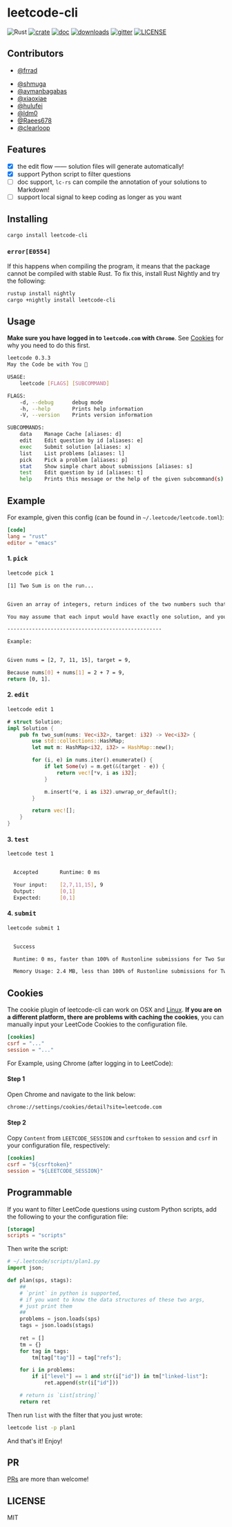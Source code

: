 # leetcode-cli
![Rust](https://github.com/clearloop/leetcode-cli/workflows/Rust/badge.svg)
[![crate](https://img.shields.io/crates/v/leetcode-cli.svg)](https://crates.io/crates/leetcode-cli)
[![doc](https://img.shields.io/badge/current-docs-brightgreen.svg)](https://docs.rs/leetcode-cli/)
[![downloads](https://img.shields.io/crates/d/leetcode-cli.svg)](https://crates.io/crates/leetcode-cli)
[![gitter](https://img.shields.io/gitter/room/odditypark/leetcode-cli)](https://gitter.im/Odditypark/leetcode-cli)
[![LICENSE](https://img.shields.io/crates/l/leetcode-cli.svg)](https://choosealicense.com/licenses/mit/)

## Contributors

* [@frrad](https://github.com/frrad)
+ [@shmuga](https://github.com/aymanbagabas)
+ [@aymanbagabas](https://github.com/aymanbagabas)
+ [@xiaoxiae](https://github.com/xiaoxiae)
+ [@hulufei](https://github.com/hulufei)
+ [@ldm0](https://github.com/ldm0)
+ [@Raees678](https://github.com/Raees678)
+ [@clearloop](https://github.com/clearloop)


## Features

+ [x] the edit flow —— solution files will generate automatically!
+ [x] support Python script to filter questions
+ [ ] doc support, `lc-rs` can compile the annotation of your solutions to Markdown!
+ [ ] support local signal to keep coding as longer as you want

## Installing
```sh
cargo install leetcode-cli
```

### `error[E0554]`

If this happens when compiling the program, it means that the package cannot be compiled with stable Rust. To fix this, install Rust Nightly and try the following:

```sh
rustup install nightly
cargo +nightly install leetcode-cli
```

## Usage

**Make sure you have logged in to `leetcode.com` with `Chrome`**. See [Cookies](#cookies) for why you need to do this first.

```sh
leetcode 0.3.3
May the Code be with You 👻

USAGE:
    leetcode [FLAGS] [SUBCOMMAND]

FLAGS:
    -d, --debug      debug mode
    -h, --help       Prints help information
    -V, --version    Prints version information

SUBCOMMANDS:
    data    Manage Cache [aliases: d]
    edit    Edit question by id [aliases: e]
    exec    Submit solution [aliases: x]
    list    List problems [aliases: l]
    pick    Pick a problem [aliases: p]
    stat    Show simple chart about submissions [aliases: s]
    test    Edit question by id [aliases: t]
    help    Prints this message or the help of the given subcommand(s)
```

## Example

For example, given this config (can be found in `~/.leetcode/leetcode.toml`):

```toml
[code]
lang = "rust"
editor = "emacs"
```

#### 1. <kbd>pick</kbd>

```sh
leetcode pick 1
```

```sh
[1] Two Sum is on the run...


Given an array of integers, return indices of the two numbers such that they add up to a specific target.

You may assume that each input would have exactly one solution, and you may not use the same element twice.

--------------------------------------------------

Example:


Given nums = [2, 7, 11, 15], target = 9,

Because nums[0] + nums[1] = 2 + 7 = 9,
return [0, 1].
```

#### 2. <kbd>edit</kbd>

```sh
leetcode edit 1
```

```rust
# struct Solution;
impl Solution {
    pub fn two_sum(nums: Vec<i32>, target: i32) -> Vec<i32> {
        use std::collections::HashMap;
        let mut m: HashMap<i32, i32> = HashMap::new();

        for (i, e) in nums.iter().enumerate() {
            if let Some(v) = m.get(&(target - e)) {
                return vec![*v, i as i32];
            }

            m.insert(*e, i as i32).unwrap_or_default();
        }

        return vec![];
    }
}
```

#### 3. <kbd>test</kbd>

```sh
leetcode test 1
```

```sh

  Accepted       Runtime: 0 ms

  Your input:    [2,7,11,15], 9
  Output:        [0,1]
  Expected:      [0,1]

```

#### 4. <kbd>submit</kbd>

```sh
leetcode submit 1
```

```sh

  Success

  Runtime: 0 ms, faster than 100% of Rustonline submissions for Two Sum.

  Memory Usage: 2.4 MB, less than 100% of Rustonline submissions for Two Sum.


```

## Cookies

The cookie plugin of leetcode-cli can work on OSX and [Linux][#1]. **If you are on a different platform, there are problems with caching the cookies**, you can manually input your LeetCode Cookies to the configuration file.

```toml
[cookies]
csrf = "..."
session = "..."
```

For Example, using Chrome (after logging in to LeetCode):


#### Step 1

Open Chrome and navigate to the link below:

```sh
chrome://settings/cookies/detail?site=leetcode.com
```

#### Step 2

Copy `Content` from `LEETCODE_SESSION` and `csrftoken` to `session` and `csrf` in your configuration file, respectively:
```toml
[cookies]
csrf = "${csrftoken}"
session = "${LEETCODE_SESSION}"
```

## Programmable

If you want to filter LeetCode questions using custom Python scripts, add the following to your the configuration file:

```toml
[storage]
scripts = "scripts"
```

Then write the script:

```python
# ~/.leetcode/scripts/plan1.py
import json;

def plan(sps, stags):
    ##
    # `print` in python is supported, 
    # if you want to know the data structures of these two args, 
    # just print them
    ##
    problems = json.loads(sps)
    tags = json.loads(stags)
	
    ret = []
    tm = {}
    for tag in tags:
        tm[tag["tag"]] = tag["refs"];

    for i in problems:
        if i["level"] == 1 and str(i["id"]) in tm["linked-list"]:
            ret.append(str(i["id"]))

    # return is `List[string]`
    return ret
```

Then run `list` with the filter that you just wrote:

```sh
leetcode list -p plan1
```

And that's it! Enjoy!


## PR

[PRs][pr] are more than welcome!

## LICENSE

MIT


[pr]: https://github.com/clearloop/leetcode-cli/pulls
[#1]: https://github.com/clearloop/leetcode-cli/issues/1

